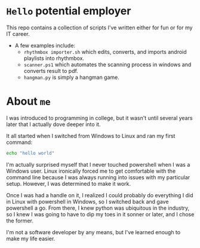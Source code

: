 # `Hello` potential employer

This repo contains a collection of scripts I've written either for fun or for my IT career.
- A few examples include:
  - `rhythmbox importer.sh` which edits, converts, and imports android playlists into rhythmbox.
  - `scanner.ps1` which automates the scanning process in windows and converts result to pdf.
  - `hangman.py` is simply a hangman game.

# About `me`

I was introduced to programming in college, but it wasn't until several years later that I actually dove deeper into it.

It all started when I switched from Windows to Linux and ran my first command:
```sh
echo "hello world"
```
I'm actually surprised myself that I never touched powershell when I was a Windows user. Linux ironically forced me to get comfortable with the command line because I was always running into issues with my particular setup. However, I was determined to make it work.

Once I was had a handle on it, I realized I could probably do everything I did in Linux with powershell in Windows, so I switched back and gave powershell a go. From there, I knew python was ubiquitous in the industry, so I knew I was going to have to dip my toes in it sonner or later, and I chose the former.

I'm not a software developer by any means, but I've learned enough to make my life easier.
